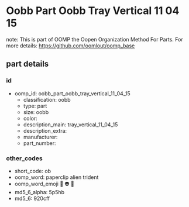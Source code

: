 # Oobb Part Oobb Tray Vertical 11 04 15  

note: This is part of OOMP the Oopen Organization Method For Parts. For more details: https://github.com/oomlout/oomp_base

##  part details





### id
* oomp_id: oobb_part_oobb_tray_vertical_11_04_15
  * classification: oobb
  * type: part
  * size: oobb
  * color: 
  * description_main: tray_vertical_11_04_15
  * description_extra: 
  * manufacturer: 
  * part_number: 

### other_codes
* short_code: ob
* oomp_word: paperclip alien trident
* oomp_word_emoji :paperclip: :alien: :trident:
* md5_6_alpha: 5p5hb
* md5_6: 920cff